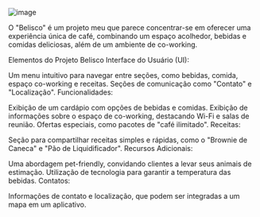 ![image](https://github.com/user-attachments/assets/09c253aa-1be1-418a-abbc-a364a474b7f6)


O "Belisco" é um projeto meu que parece concentrar-se em oferecer uma experiência única de café, combinando um espaço acolhedor, bebidas e comidas deliciosas, além de um ambiente de co-working.

Elementos do Projeto Belisco
Interface do Usuário (UI):

Um menu intuitivo para navegar entre seções, como bebidas, comida, espaço co-working e receitas.
Seções de comunicação como "Contato" e "Localização".
Funcionalidades:

Exibição de um cardápio com opções de bebidas e comidas.
Exibição de informações sobre o espaço de co-working, destacando Wi-Fi e salas de reunião.
Ofertas especiais, como pacotes de "café ilimitado".
Receitas:

Seção para compartilhar receitas simples e rápidas, como o "Brownie de Caneca" e "Pão de Liquidificador".
Recursos Adicionais:

Uma abordagem pet-friendly, convidando clientes a levar seus animais de estimação.
Utilização de tecnologia para garantir a temperatura das bebidas.
Contatos:

Informações de contato e localização, que podem ser integradas a um mapa em um aplicativo.
